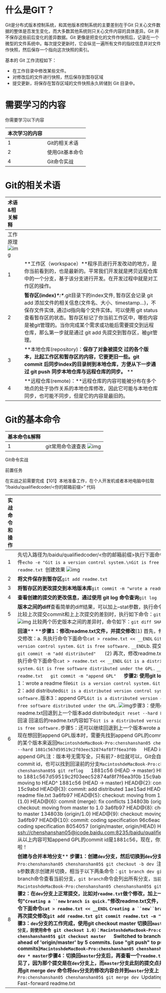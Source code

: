 # 什么是GIT？



Git是分布式版本控制系统，和其他版本控制系统的主要差别在于Git 只关心文件数据的整体是否发生变化，而大多数其他系统则只关心文件内容的具体差异。Git 并不保存这些前后变化的差异数据。Git 更像是把变化的文件作快照后，记录在一个微型的文件系统中。每次提交更新时，它会纵览一遍所有文件的指纹信息并对文件作快照，然后保存一个指向这次快照的索引。

基本的 Git 工作流程如下：

- 在工作目录中修改某些文件。
- 对修改后的文件进行快照，然后保存到暂存区域
- 提交更新，将保存在暂存区域的文件快照永久转储到 Git 目录中。

# 需要学习的内容

你需要学习以下内容

| 本次学习的内容 |                 |
| :------------- | --------------- |
| 1              | Git的相关术语   |
| 2              | 使用Git基本命令 |
| 4              | Git命令实战     |



# Git的相关术语

| 术语&相关解释                                                |                                                              |
| :----------------------------------------------------------- | ------------------------------------------------------------ |
| 工作原理![img](http://wiki.baidu.com/download/attachments/1151992525/image2020-8-26_15-52-14.png?version=1&modificationDate=1598855135000&api=v2) |                                                              |
| 1                                                            | **工作区（workspace）**程序员进行开发改动的地方，是你当前看到的，也是最新的。平常我们开发就是拷贝远程仓库中的一个分支，基于该分支进行开发。在开发过程中就是对工作区的操作。 |
| 2                                                            | **暂存区(index)*****\*:\****.git目录下的index文件, 暂存区会记录 git add 添加文件的相关信息(文件名、大小、timestamp…)，不保存文件实体, 通过id指向每个文件实体。可以使用 git status 查看暂存区的状态。暂存区标记了你当前工作区中，哪些内容是被git管理的。当你完成某个需求或功能后需要提交到远程仓库，那么第一步就是通过 git add 先提交到暂存区，被git管理。 |
| 3                                                            | **本地仓库(repository)：**保存了对象被提交 过的各个版本，比起工作区和暂存区的内容，它要更旧一些。git commit 后同步index的目录树到本地仓库，方便从下一步通过 git push 同步本地仓库与远程仓库的同步。** ** |
| 4                                                            | **远程仓库(remote)：**远程仓库的内容可能被分布在多个地点的处于协作关系的本地仓库修改，因此它可能与本地仓库同步，也可能不同步，但是它的内容是最旧的。 |



# Git的基本命令

| 基本命令&解释 |                                                              |
| :------------ | ------------------------------------------------------------ |
| 1             | git常用命令速查表 ![img](http://wiki.baidu.com/download/attachments/1151992525/Git%E5%B8%B8%E7%94%A8%E5%91%BD%E4%BB%A4%E9%80%9F%E6%9F%A5%E8%A1%A8.png?version=4&modificationDate=1637758331000&api=v2) |




Git命令实战

前置任务



在实战之前需要完成【101】本地准备工作，在个人开发机或者本地电脑中拉取 “/baidu/qualifiedcoder/<你的邮箱前缀>” 代码

| 实战命令和操作 |                                                              |
| :------------- | ------------------------------------------------------------ |
| 1              | 先切入路径为/baidu/qualifiedcoder/<你的邮箱前缀>执行下面命令，创建一个readme.txt文件`echo -e "Git is a version control system.\nGit is free software." >> readme.txt `创建效果 ![img](http://wiki.baidu.com/download/attachments/1151992525/image2020-8-26_17-47-44.png?version=1&modificationDate=1598855136000&api=v2) |
| 2              | **将文件保存到暂存区**`git add readme.txt `                  |
| 3              | **将暂存区的更改提交到本地版本库**`git commit -m "wrote a readme file.txt" ` |
| 4              | **查看创建的提交的更改信息，通过使用 git log 命令查询**`git log ` |
| 5              | **版本之间的diff**查看简单的diff结果，可以加上–stat参数，执行命令如下：`git diff --stat `比较上次提交commit和上上次提交的差别时，执行如下命令：`git diff HEAD^ HEAD `如：![img](http://wiki.baidu.com/download/attachments/1151992525/image2020-8-26_19-48-35.png?version=1&modificationDate=1598855136000&api=v2) 比较两个历史版本之间的差异时，命令如下：`git diff SHA1 SHA2 `如：![img](http://wiki.baidu.com/download/attachments/1151992525/image2020-8-26_19-51-30.png?version=1&modificationDate=1598855136000&api=v2) |
| 6              | **回滚**** ****步骤1：修改readme.txt文件，并提交修改**(1) 首先，修改readme.txt文件，并提交修改：a. 先执行命令下面命令`cat > readme.txt << __ENDL` `Git is a distributed version control system.` `Git is free software.` `__ENDL`b. 提交修改`git add readme.txt   git commit -m "add distributed"   ` (2) 再次，修改readme.txt文件，并提交修改：a. 先执行命令下面命令`cat > readme.txt << __ENDL` `Git is a distributed version control system.` `Git is free software distributed under the GPL.` `__ENDL`b. 提交修改`git add readme.txt   git commit -m "append GPL"   `**步骤2: 使用git log命令查看版本历史**版本1：wrote a readme file`Git is a version control system.` `Git is free software.`版本2：add distributed`Git is a distributed version control system.` `Git is free software.`版本3：append GPL`Git is a distributed version control system.` `Git is free software distributed under the GPL.`![img](http://wiki.baidu.com/download/attachments/1151992525/image2020-8-26_20-10-14.png?version=1&modificationDate=1598855137000&api=v2)步骤3：使用git reset命令，将当前版本readme.txt回退到上一个版本add distributed`git reset --hard HEAD^ `![img](http://wiki.baidu.com/download/attachments/1151992525/image2020-8-26_20-20-48.png?version=1&modificationDate=1598855137000&api=v2) 步骤4：完成回滚 回滚后的readme.txt内容如下`Git is a distributed version control system.` `Git is free software.`步骤5：还可以继续回退到上一个版本wrote a readme file 步骤6：如果现在想回到append GPL版本时，需要先找到append GPL的commit id，通过指定回到未来的某个版本来返回`MacintoshdeMacBook-Pro:chenshanshan05 chenshanshan05$ git reset --hard 1881c567d59519c2f03eec52874af8f7f6ea3f0b   `HEAD is now at 1881c56 append GPL注：版本号无需写全，只有前7-8位就可以，Git会自动找到步骤7：如果不记得commit id，也可以找到回滚前的分支`MacintoshdeMacBook-Pro:chenshanshan05 chenshanshan05$ git reflog   `1881c56 (HEAD -> master) HEAD@{0}: reset: moving to 1881c567d59519c2f03eec52874af8f7f6ea3f0b 15c9abd HEAD@{1}: reset: moving to HEAD^ 1881c56 (HEAD -> master) HEAD@{2}: commit: append GPL 15c9abd HEAD@{3}: commit: add distributed 1ae15ad HEAD@{4}: commit: wrote a readme file.txt 3a6fb97 HEAD@{5}: checkout: moving from 1.0 to master c41bba4 (1.0) HEAD@{6}: commit (merge): fix conflicts 134803b (origin/1.0) HEAD@{7}: checkout: moving from master to 1.0 3a6fb97 HEAD@{8}: checkout: moving from 1.0 to master 134803b (origin/1.0) HEAD@{9}: checkout: moving from master to 1.0 3a6fb97 HEAD@{10}: commit: coding specification 96c6eac HEAD@{11}: commit: coding specification 8054057 (origin/master, origin/HEAD) HEAD@{12}: clone: from [ssh://chenshanshan05@icode.baidu.com:8235/baidu/qualifiedcoder/chenshanshan05](ssh://chenshanshan05@icode.baidu.com:8235/baidu/qualifiedcoder/chenshanshan05)从以上内容可知append GPL的commit id是1881c56，现在，你又可以回到回滚前的版本啦！ |
| 8              | **创建与合并本地分支**** ****步骤1：创建`dev`分支，然后切换到`dev`分支**** **`MacintoshdeMacBook-Pro:chenshanshan05 chenshanshan05$ git checkout -b dev `注：`git checkout`命令加上`-b`参数表示创建并切换，相当于以下两条命令：`git branch dev git checkout dev `使用git branch命令查看当前分支，`git branch`命令会列出所有分支，`当前分支前面会标一个`*`号`：`MacintoshdeMacBook-Pro:chenshanshan05 chenshanshan05$ git branch * dev  master`**步骤2：在`dev`分支上正常提交，比如对`readme.txt`做个修改，加上一行，并提交：**新加一句"`Creating a ``new` `branch is quick.`"修改readme.txt文件，并提交修改：a. 先执行命令下面命令`cat > readme.txt << __ENDL` `Creating a ``new``branch is quick.` `__ENDL`b. 再次提交修改`git add readme.txt git commit readme.txt -m "add creating branch" `**步骤3：`dev`分支的工作完成，使用git checkout master 切换回`master分支（类似，若切换到1.0分支，则使用命令 git checkout 1.0）：`**`MacintoshdeMacBook-Pro:chenshanshan05 chenshanshan05$ git checkout master   `Switched to branch 'master' Your branch is ahead of 'origin/master' by 5 commits. (use "git push" to publish your local commits)`MacintoshdeMacBook-Pro:chenshanshan05 chenshanshan05$ git branch  1.0  dev * master`**步骤4：切换回`master`分支后，再查看一个`readme.txt`文件，刚才添加的内容不见了，因为那个提交是在`dev`分支上，而`master`分支此刻的提交点并没有变:****步骤5：使用**git merge dev 命令**将`dev`分支的修改内容合并到`master`分支上：**`MacintoshdeMacBook-Pro:chenshanshan05 chenshanshan05$ git merge dev `Updating 1881c56..1f3e892 Fast-forward readme.txt | 1 + 1 file changed, 1 insertion(+)**步骤6：合并完成后，删除`dev`分支**`MacintoshdeMacBook-Pro:chenshanshan05 chenshanshan05$ git branch -d dev `**步骤7：查看是否删除成功**`MacintoshdeMacBook-Pro:chenshanshan05 chenshanshan05$ git branch 1.0 * master` |